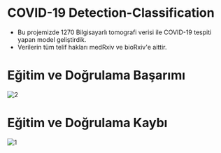 # COVID-19 Detection-Classification 

* Bu projemizde 1270 Bilgisayarlı tomografi verisi ile COVID-19 tespiti yapan model geliştirdik.
* Verilerin tüm telif hakları medRxiv ve bioRxiv'e aittir.

# Eğitim ve Doğrulama Başarımı

![2](https://user-images.githubusercontent.com/54184905/78245375-0ac6df80-74f0-11ea-95df-b7b3b45d282b.PNG)


# Eğitim ve Doğrulama Kaybı

![1](https://user-images.githubusercontent.com/54184905/78245372-0995b280-74f0-11ea-8405-363135d3050e.PNG)
